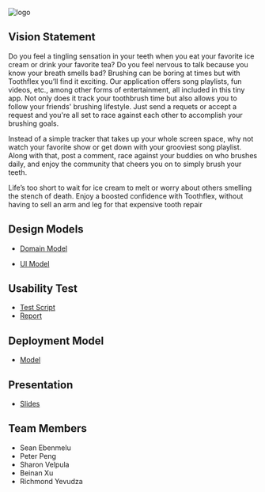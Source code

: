 ![logo](https://github.com/calvin-cs262-fall2021-teamF/toothflex-project/blob/main/Logo.png)

## Vision Statement 
Do you feel a tingling sensation in your teeth when you eat your favorite ice cream or drink your favorite tea? Do you feel nervous to talk because you know your breath smells bad? Brushing can be boring at times but with Toothflex you’ll find it exciting. Our application offers song playlists, fun videos, etc., among other forms of entertainment, all included in this tiny app. Not only does it track your toothbrush time but also allows you to follow your friends' brushing lifestyle. Just send a requets or accept a request and you're all set to race against each other to accomplish your brushing goals.  

Instead of a simple tracker that takes up your whole screen space, why not watch your favorite show or get down with your grooviest song playlist. Along with that, post a comment, race against your buddies on who brushes daily, and enjoy the community that cheers you on to simply brush your teeth.

Life’s too short to wait for ice cream to melt or worry about others smelling the stench of death. Enjoy a boosted confidence with Toothflex, without having to sell an arm and leg for that expensive tooth repair

## Design Models
* [Domain Model](https://github.com/calvin-cs262-fall2021-teamF/toothflex-project/blob/main/Domain.PNG)

* [UI Model](https://github.com/calvin-cs262-fall2021-teamF/toothflex-project/blob/main/UI%20model.jpg)

## Usability Test
* [Test Script](https://github.com/calvin-cs262-fall2021-teamF/toothflex-project/blob/main/TestScript.txt)
* [Report](https://github.com/calvin-cs262-fall2021-teamF/toothflex-project/blob/main/Report.txt)

## Deployment Model
* [Model](https://github.com/calvin-cs262-fall2021-teamF/toothflex-project/blob/main/deploy_diagram.png)

## Presentation
* [Slides](https://www.canva.com/design/DAEuvEOmOBg/Szif9Fgysw4mVaoTTaXuGw/view?utm_content=DAEuvEOmOBg&utm_campaign=designshare&utm_medium=link&utm_source=sharebutton)


## Team Members
- Sean Ebenmelu
- Peter Peng
- Sharon Velpula
- Beinan Xu
- Richmond Yevudza
